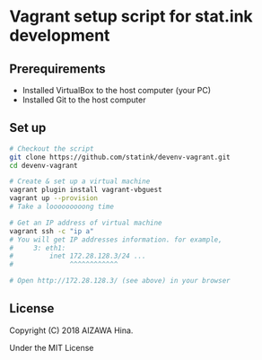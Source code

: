 Vagrant setup script for stat.ink development
=============================================

Prerequirements
---------------

- Installed VirtualBox to the host computer (your PC)
- Installed Git to the host computer

Set up
------

```sh
# Checkout the script
git clone https://github.com/statink/devenv-vagrant.git
cd devenv-vagrant

# Create & set up a virtual machine
vagrant plugin install vagrant-vbguest
vagrant up --provision
# Take a looooooooong time

# Get an IP address of virtual machine
vagrant ssh -c "ip a"
# You will get IP addresses information. for example,
#     3: eth1:
#         inet 172.28.128.3/24 ...
#              ^^^^^^^^^^^^

# Open http://172.28.128.3/ (see above) in your browser
```

License
-------

Copyright (C) 2018 AIZAWA Hina.

Under the MIT License